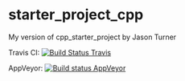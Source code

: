 # starter_project_cpp
My version of cpp_starter_project by Jason Turner

Travis CI:
[![Build Status Travis](https://travis-ci.org/spjuanjoc/intro_cmake_cpp.svg?branch=master)](https://travis-ci.org/spjuanjoc/intro_cmake_cpp)

AppVeyor:
[![Build status AppVeyor](https://ci.appveyor.com/api/projects/status/mlqxmrv94o29xbau?svg=true)](https://ci.appveyor.com/project/spjuanjoc/intro-cmake-cpp)
